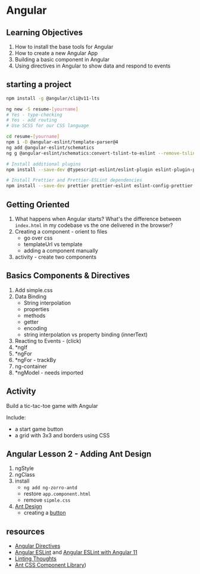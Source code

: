 # Angular

## Learning Objectives

1. How to install the base tools for Angular
2. How to create a new Angular App
3. Building a basic component in Angular
4. Using directives in Angular to show data and respond to events

## starting a project

```bash
npm install -g @angular/cli@v11-lts

ng new -S resume-[yourname]
# Yes - type-checking
# Yes - add routing
# Use SCSS for our CSS language

cd resume-[yourname]
npm i -D @angular-eslint/template-parser@4
ng add @angular-eslint/schematics
ng g @angular-eslint/schematics:convert-tslint-to-eslint --remove-tslint-if-no-more-tslint-targets --ignore-existing-tslint-config

# Install additional plugins
npm install --save-dev @typescript-eslint/eslint-plugin eslint-plugin-prettier

# Install Prettier and Prettier-ESLint dependencies
npm install --save-dev prettier prettier-eslint eslint-config-prettier
```

## Getting Oriented

1. What happens when Angular starts? What's the difference between `index.html` in my codebase vs the one delivered in the browser?
1. Creating a component - orient to files
    - go over css
    - templateUrl vs template
    - adding a component manually
1. activity - create two components

## Basics Components & Directives

1. Add simple.css
1. Data Binding
    - String interpolation
    - properties
    - methods
    - getter
    - encoding
    - string interpolation vs property binding (innerText)
1. Reacting to Events - (click)
1. *ngIf
1. *ngFor
1. *ngFor - trackBy
1. ng-container
1. *ngModel - needs imported

## Activity

Build a tic-tac-toe game with Angular

Include:

- a start game button
- a grid with 3x3 and borders using CSS

## Angular Lesson 2 - Adding Ant Design

1. ngStyle
1. ngClass
1. install
    - `ng add ng-zorro-antd`
    - restore `app.component.html`
    - remove `sipmle.css`
1. [Ant Design](https://ng.ant.design)
    - creating a [button](https://ng.ant.design/components/button/en)

## resources

- [Angular Directives](https://angular.io/guide/built-in-directives)
- [Angular ESLint](https://github.com/angular-eslint/angular-eslint) and [Angular ESLint with Angular 11](https://github.com/angular-eslint/angular-eslint#quick-start-with-angular-before-v12)
- [Linting Thoughts](https://dev.to/dreiv/using-eslint-and-prettier-with-vscode-in-an-angular-project-42ib)
- [Ant CSS Component Library](https://ng.ant.design/docs/introduce/en))
